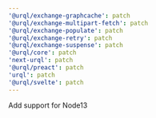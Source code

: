 ```yaml
---
'@urql/exchange-graphcache': patch
'@urql/exchange-multipart-fetch': patch
'@urql/exchange-populate': patch
'@urql/exchange-retry': patch
'@urql/exchange-suspense': patch
'@urql/core': patch
'next-urql': patch
'@urql/preact': patch
'urql': patch
'@urql/svelte': patch
---
```


Add support for Node13
